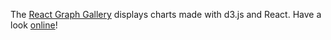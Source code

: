The [React Graph Gallery](https://www.react-graph-gallery.com) displays charts made with d3.js and React. Have a look [online](https://www.react-graph-gallery.com)!
